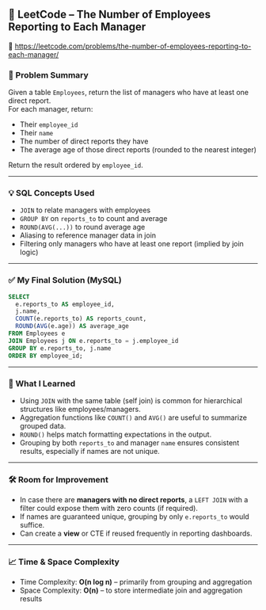 ## 🧠 LeetCode – The Number of Employees Reporting to Each Manager  
🔗 https://leetcode.com/problems/the-number-of-employees-reporting-to-each-manager/

### 📌 Problem Summary  
Given a table `Employees`, return the list of managers who have at least one direct report.  
For each manager, return:  
- Their `employee_id`  
- Their `name`  
- The number of direct reports they have  
- The average age of those direct reports (rounded to the nearest integer)

Return the result ordered by `employee_id`.

---

### 💡 SQL Concepts Used  
- `JOIN` to relate managers with employees  
- `GROUP BY` on `reports_to` to count and average  
- `ROUND(AVG(...))` to round average age  
- Aliasing to reference manager data in join  
- Filtering only managers who have at least one report (implied by join logic)

---

### ✅ My Final Solution (MySQL)
```sql
SELECT 
  e.reports_to AS employee_id,
  j.name,
  COUNT(e.reports_to) AS reports_count,
  ROUND(AVG(e.age)) AS average_age
FROM Employees e
JOIN Employees j ON e.reports_to = j.employee_id
GROUP BY e.reports_to, j.name
ORDER BY employee_id;
```

---

### 💬 What I Learned  
- Using `JOIN` with the same table (self join) is common for hierarchical structures like employees/managers.  
- Aggregation functions like `COUNT()` and `AVG()` are useful to summarize grouped data.  
- `ROUND()` helps match formatting expectations in the output.  
- Grouping by both `reports_to` and manager `name` ensures consistent results, especially if names are not unique.

---

### 🛠️ Room for Improvement  
- In case there are **managers with no direct reports**, a `LEFT JOIN` with a filter could expose them with zero counts (if required).  
- If names are guaranteed unique, grouping by only `e.reports_to` would suffice.  
- Can create a **view** or CTE if reused frequently in reporting dashboards.

---

### 📈 Time & Space Complexity
- Time Complexity: **O(n log n)** – primarily from grouping and aggregation  
- Space Complexity: **O(n)** – to store intermediate join and aggregation results
